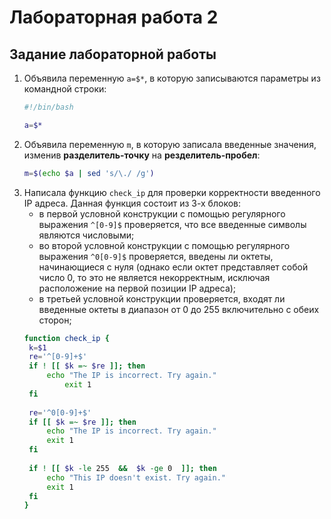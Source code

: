 # Лабораторная работа 2

## Задание лабораторной работы

1. Объявила переменную `a=$*`, в которую записываются параметры из командной строки:
   ```bash
   #!/bin/bash

   a=$*
   ```
2. Объявила переменную `m`, в которую записала введенные значения, изменив **разделитель-точку** на **резделитель-пробел**:
   ```bash
   m=$(echo $a | sed 's/\./ /g')
   ```
3. Написала функцию `check_ip` для проверки корректности введенного IP адреса. Данная функция состоит из 3-х блоков:
   - в первой условной конструкции с помощью регулярного выражения `^[0-9]$` проверяется, что все введенные символы являются числовыми;
   - во второй условной конструкции с помощью регулярного выражения `^0[0-9]$` проверяется, введены ли октеты, начинающиеся с нуля (однако если октет представляет собой число 0, то это не является некорректным, исключая расположение на первой позиции IP адреса);
   - в третьей условной конструкции проверяется, входят ли введенные октеты в диапазон от 0 до 255 включительно с обеих сторон;
   ```bash
   function check_ip {
   	k=$1
   	re='^[0-9]+$'
   	if ! [[ $k =~ $re ]]; then
   		echo "The IP is incorrect. Try again."
   	       	exit 1
   	fi
   	
   	re='^0[0-9]+$'
   	if [[ $k =~ $re ]]; then
   		echo "The IP is incorrect. Try again."
   		exit 1
   	fi
   	
   	if ! [[ $k -le 255  &&  $k -ge 0  ]]; then
   		echo "This IP doesn't exist. Try again."
   		exit 1
   	fi
   }
   ```
